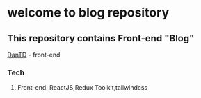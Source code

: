 # welcome to blog repository

## This repository contains Front-end  "Blog"

[DanTD](https://www.facebook.com/duydan272000) - front-end

### Tech
1. Front-end: ReactJS,Redux Toolkit,tailwindcss